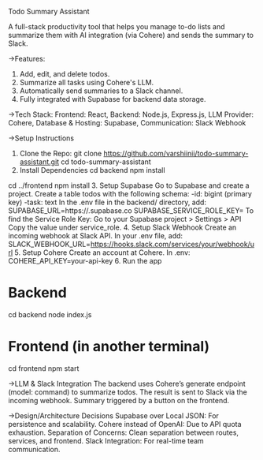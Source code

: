 Todo Summary Assistant

A full-stack productivity tool that helps you manage to-do lists and summarize them with AI integration (via Cohere) and sends the summary to Slack.

->Features:
1. Add, edit, and delete todos.
2. Summarize all tasks using Cohere's LLM.
3. Automatically send summaries to a Slack channel.
4. Fully integrated with Supabase for backend data storage.

->Tech Stack:
Frontend: React, Backend: Node.js, Express.js, LLM Provider: Cohere, Database & Hosting: Supabase, Communication: Slack Webhook

->Setup Instructions
1. Clone the Repo:
git clone https://github.com/varshiinii/todo-summary-assistant.git
cd todo-summary-assistant
2. Install Dependencies
cd backend
npm install

cd ../frontend
npm install
3. Setup Supabase
Go to Supabase and create a project.
Create a table todos with the following schema:
-id: bigint (primary key)
-task: text
In the .env file in the backend/ directory, add:
SUPABASE_URL=https://<your-project-id>.supabase.co
SUPABASE_SERVICE_ROLE_KEY=<your-service-role-key>
To find the Service Role Key:
Go to your Supabase project > Settings > API
Copy the value under service_role.
4. Setup Slack Webhook
Create an incoming webhook at Slack API.
In your .env file, add:
SLACK_WEBHOOK_URL=https://hooks.slack.com/services/your/webhook/url
5. Setup Cohere
Create an account at Cohere.
In .env:
COHERE_API_KEY=your-api-key
6. Run the app
# Backend
cd backend
node index.js
# Frontend (in another terminal)
cd frontend
npm start

->LLM & Slack Integration
The backend uses Cohere’s generate endpoint (model: command) to summarize todos.
The result is sent to Slack via the incoming webhook.
Summary triggered by a button on the frontend.

->Design/Architecture Decisions
Supabase over Local JSON: For persistence and scalability.
Cohere instead of OpenAI: Due to API quota exhaustion.
Separation of Concerns: Clean separation between routes, services, and frontend.
Slack Integration: For real-time team communication.
